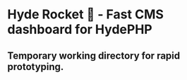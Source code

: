 # Hyde Rocket 🚀 - Fast CMS dashboard for HydePHP

## Temporary working directory for rapid prototyping.